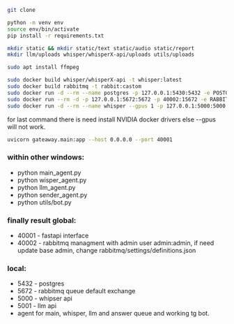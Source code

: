 ```bash
git clone
```
```bash
python -m venv env
source env/bin/activate
pip install -r requirements.txt
```
```bash
mkdir static && mkdir static/text static/audio static/report
mkdir llm/uploads whisper/whisperX-api/uploads utils/uploads
```
```bash
sudo apt install ffmpeg
```

```bash
sudo docker build whisper/whisperX-api -t whisper:latest
sudo docker build rabbitmq -t rabbit:castom
sudo docker run -d --rm --name postgres -p 127.0.0.1:5430:5432 -e POSTGRES_USER=postgres -e POSTGRES_PASSWORD=postgres postgres:latest
sudo docker run --rm -d -p 127.0.0.1:5672:5672 -p 40002:15672 -e RABBITMQ_DEFAULT_USER=admin -e RABBITMQ_DEFAULT_PASS=admin --name rabbit rabbit:castom
sudo docker run -d --rm --name whisper --gpus 1 -p 127.0.0.1:5000:5000 whisper:latest
```
for last command there is need install NVIDIA docker drivers else --gpus will not work.

```bash
uvicorn gateaway.main:app --host 0.0.0.0 --port 40001
```

### within other windows:
- python main_agent.py
- python wisper_agent.py
- python llm_agent.py
- python sender_agent.py
- python utils/bot.py

### finally result global:
- 40001 - fastapi interface
- 40002 - rabbitmq managment with admin user admin:admin, if need update base admin, change rabbitmq/settings/definitions.json

### local:
- 5432 - postgres
- 5672 - rabbitmq queue default exchange
- 5000 - whipser api
- 5001 - llm api
- agent for main, whisper, llm and answer queue and working tg bot.

